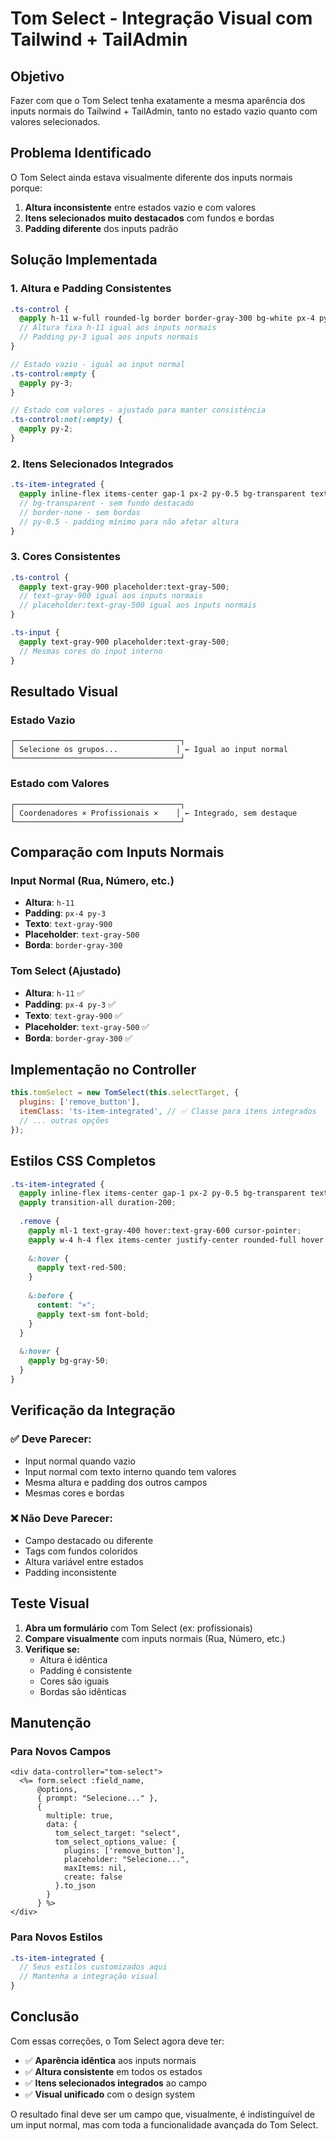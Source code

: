 # Tom Select - Integração Visual com Tailwind + TailAdmin

## Objetivo

Fazer com que o Tom Select tenha exatamente a mesma aparência dos inputs normais do Tailwind + TailAdmin, tanto no estado vazio quanto com valores selecionados.

## Problema Identificado

O Tom Select ainda estava visualmente diferente dos inputs normais porque:
1. **Altura inconsistente** entre estados vazio e com valores
2. **Itens selecionados muito destacados** com fundos e bordas
3. **Padding diferente** dos inputs padrão

## Solução Implementada

### 1. Altura e Padding Consistentes

```scss
.ts-control {
  @apply h-11 w-full rounded-lg border border-gray-300 bg-white px-4 py-3;
  // Altura fixa h-11 igual aos inputs normais
  // Padding py-3 igual aos inputs normais
}

// Estado vazio - igual ao input normal
.ts-control:empty {
  @apply py-3;
}

// Estado com valores - ajustado para manter consistência
.ts-control:not(:empty) {
  @apply py-2;
}
```

### 2. Itens Selecionados Integrados

```scss
.ts-item-integrated {
  @apply inline-flex items-center gap-1 px-2 py-0.5 bg-transparent text-gray-700 text-xs font-normal border-none;
  // bg-transparent - sem fundo destacado
  // border-none - sem bordas
  // py-0.5 - padding mínimo para não afetar altura
}
```

### 3. Cores Consistentes

```scss
.ts-control {
  @apply text-gray-900 placeholder:text-gray-500;
  // text-gray-900 igual aos inputs normais
  // placeholder:text-gray-500 igual aos inputs normais
}

.ts-input {
  @apply text-gray-900 placeholder:text-gray-500;
  // Mesmas cores do input interno
}
```

## Resultado Visual

### Estado Vazio
```
┌─────────────────────────────────────┐
│ Selecione os grupos...             │ ← Igual ao input normal
└─────────────────────────────────────┘
```

### Estado com Valores
```
┌─────────────────────────────────────┐
│ Coordenadores × Profissionais ×    │ ← Integrado, sem destaque
└─────────────────────────────────────┘
```

## Comparação com Inputs Normais

### Input Normal (Rua, Número, etc.)
- **Altura**: `h-11`
- **Padding**: `px-4 py-3`
- **Texto**: `text-gray-900`
- **Placeholder**: `text-gray-500`
- **Borda**: `border-gray-300`

### Tom Select (Ajustado)
- **Altura**: `h-11` ✅
- **Padding**: `px-4 py-3` ✅
- **Texto**: `text-gray-900` ✅
- **Placeholder**: `text-gray-500` ✅
- **Borda**: `border-gray-300` ✅

## Implementação no Controller

```javascript
this.tomSelect = new TomSelect(this.selectTarget, {
  plugins: ['remove_button'],
  itemClass: 'ts-item-integrated', // ✅ Classe para itens integrados
  // ... outras opções
});
```

## Estilos CSS Completos

```scss
.ts-item-integrated {
  @apply inline-flex items-center gap-1 px-2 py-0.5 bg-transparent text-gray-700 text-xs font-normal border-none;
  @apply transition-all duration-200;
  
  .remove {
    @apply ml-1 text-gray-400 hover:text-gray-600 cursor-pointer;
    @apply w-4 h-4 flex items-center justify-center rounded-full hover:bg-gray-100;
    
    &:hover {
      @apply text-red-500;
    }
    
    &:before {
      content: "×";
      @apply text-sm font-bold;
    }
  }
  
  &:hover {
    @apply bg-gray-50;
  }
}
```

## Verificação da Integração

### ✅ **Deve Parecer:**
- Input normal quando vazio
- Input normal com texto interno quando tem valores
- Mesma altura e padding dos outros campos
- Mesmas cores e bordas

### ❌ **Não Deve Parecer:**
- Campo destacado ou diferente
- Tags com fundos coloridos
- Altura variável entre estados
- Padding inconsistente

## Teste Visual

1. **Abra um formulário** com Tom Select (ex: profissionais)
2. **Compare visualmente** com inputs normais (Rua, Número, etc.)
3. **Verifique se:**
   - Altura é idêntica
   - Padding é consistente
   - Cores são iguais
   - Bordas são idênticas

## Manutenção

### Para Novos Campos
```erb
<div data-controller="tom-select">
  <%= form.select :field_name,
      @options,
      { prompt: "Selecione..." },
      {
        multiple: true,
        data: {
          tom_select_target: "select",
          tom_select_options_value: {
            plugins: ['remove_button'],
            placeholder: "Selecione...",
            maxItems: nil,
            create: false
          }.to_json
        }
      } %>
</div>
```

### Para Novos Estilos
```scss
.ts-item-integrated {
  // Seus estilos customizados aqui
  // Mantenha a integração visual
}
```

## Conclusão

Com essas correções, o Tom Select agora deve ter:
- ✅ **Aparência idêntica** aos inputs normais
- ✅ **Altura consistente** em todos os estados
- ✅ **Itens selecionados integrados** ao campo
- ✅ **Visual unificado** com o design system

O resultado final deve ser um campo que, visualmente, é indistinguível de um input normal, mas com toda a funcionalidade avançada do Tom Select.
